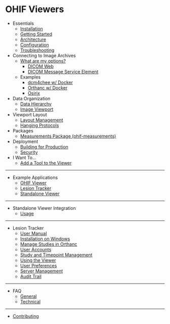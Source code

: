 # OHIF Viewers

- Essentials
  - [Installation](essentials/installation.md)
  - [Getting Started](essentials/getting-started.md)
  - [Architecture](essentials/architecture.md)
  - [Configuration](essentials/configuration.md)
  - [Troubleshooting](essentials/troubleshooting.md)
- Connecting to Image Archives
  - [What are my options?](connecting-to-image-archives/options.md)
    - [DICOM Web](connecting-to-image-archives/dicomweb.md)
    - [DICOM Message Service Element](connecting-to-image-archives/dimse.md)
  - Examples
    - [dcm4chee w/ Docker](connecting-to-image-archives/dcm4chee-with-docker.md)
    - [Orthanc w/ Docker](connecting-to-image-archives/orthanc-with-docker.md)
    - [Osirix](connecting-to-image-archives/osirix.md)
- Data Organization
  - [Data Hierarchy](data/data-hierarchy.md)
  - [Image Viewport](data/image-viewport.md)
- Viewport Layout
  - [Layout Management](layout/layout-management.md)
  - [Hanging Protocols](layout/hanging-protocols.md)
- Packages
  - [Measurements Package (ohif-measurements)](packages/measurements.md)
- Deployment
  - [Building for Production](deployment/building-for-production.md)
  - [Security](deployment/security.md)
- I Want To...
  - [Add a Tool to the Viewer](I-want-to/add-a-tool-to-the-viewer.md)
----

- Example Applications
  - [OHIF Viewer](example-applications/ohif-viewer.md)
  - [Lesion Tracker](example-applications/lesion-tracker.md)
  - [Standalone Viewer](example-applications/standalone-viewer.md)

----
- Standalone Viewer Integration
  - [Usage](standalone-viewer/usage.md)

----
- Lesion Tracker
  - [User Manual](lesion-tracker/user-manual.md)
  - [Installation on Windows](lesion-tracker/installation-on-windows.md)
  - [Manage Studies in Orthanc](lesion-tracker/manage-studies-in-orthanc.md)
  - [User Accounts](lesion-tracker/user-accounts.md)
  - [Study and Timepoint Management](lesion-tracker/study-and-timepoint-management.md)
  - [Using the Viewer](lesion-tracker/using-the-viewer.md)
  - [User Preferences](lesion-tracker/user-preferences.md)
  - [Server Management](lesion-tracker/server-management.md)
  - [Audit Trail](lesion-tracker/audit-trail.md)

----
- FAQ
  - [General](faq/general.md)
  - [Technical](faq/technical.md)

----
- [Contributing](contributing.md)
